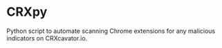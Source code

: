 # CRXpy
Python script to automate scanning Chrome extensions for any malicious indicators on CRXcavator.io.
